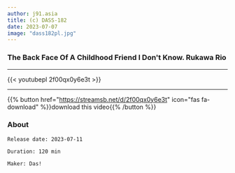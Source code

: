 ```yaml
---
author: j91.asia
title: (c) DASS-182
date: 2023-07-07
image: "dass182pl.jpg"
---
```


### The Back Face Of A Childhood Friend I Don't Know. Rukawa Rio
___

{{< youtubepl 2f00qx0y6e3t >}}
___

{{% button href="https://streamsb.net/d/2f00qx0y6e3t" icon="fas fa-download" %}}download this video{{% /button %}}
### About

`Release date: 2023-07-11`

`Duration: 120 min`

`Maker:	Das!`